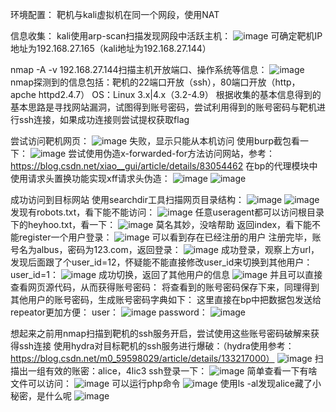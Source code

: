 环境配置：
  靶机与kali虚拟机在同一个网段，使用NAT

信息收集：
kali使用arp-scan扫描发现网段中活跃主机：
![image](https://github.com/user-attachments/assets/797a43c4-6a3e-464f-a8b0-be7282e03fc2)
可确定靶机IP地址为192.168.27.165（kali地址为192.168.27.144）

nmap -A -v 192.168.27.144扫描主机开放端口、操作系统等信息：
![image](https://github.com/user-attachments/assets/fa830a3c-3c68-40ad-ac6c-e6cc2921991d)
nmap探测到的信息包括：靶机的22端口开放（ssh），80端口开放（http，apche httpd2.4.7）
OS：Linux 3.x|4.x（3.2-4.9）
根据收集的基本信息得到的基本思路是寻找网站漏洞，试图得到账号密码，尝试利用得到的账号密码与靶机进行ssh连接，如果成功连接则尝试提权获取flag

尝试访问靶机网页：
![image](https://github.com/user-attachments/assets/6f5cab36-dae8-4475-b3ef-5f019ce686d8)
失败，显示只能从本机访问
使用burp截包看一下：
![image](https://github.com/user-attachments/assets/5831150e-1a4e-4a24-9dcd-22882d759c23)
尝试使用伪造x-forwarded-for方法访问网站，参考：https://blog.csdn.net/xiao__gui/article/details/83054462
在bp的代理模块中使用请求头置换功能实现xff请求头伪造：
![image](https://github.com/user-attachments/assets/4a008a33-d4e6-425b-a823-4a01b610cca5)
![image](https://github.com/user-attachments/assets/088620a0-7aed-4d6a-abb1-9a5bffc288e0)

成功访问到目标网站
使用searchdir工具扫描网页目录结构：
![image](https://github.com/user-attachments/assets/d07ae70e-d0e9-4715-9e89-a5cd3a922970)
![image](https://github.com/user-attachments/assets/47585733-dcc9-45d7-9f5e-9967581f7a0c)
发现有robots.txt，看下能不能访问：
![image](https://github.com/user-attachments/assets/17a19e87-6904-4b47-a445-cc0d8e5be211)
任意useragent都可以访问根目录下的heyhoo.txt，看一下：
![image](https://github.com/user-attachments/assets/8b648a38-6831-43b8-959d-436531aa5cdd)
莫名其妙，没啥帮助
返回index，看下能不能register一个用户登录：
![image](https://github.com/user-attachments/assets/431dac9d-3252-4783-bd40-90b8e8392787)
可以看到存在已经注册的用户
注册完毕，账号名为albus，密码为123.com，返回登录：
![image](https://github.com/user-attachments/assets/83ae6173-7a58-4dd2-806a-3766e89af29a)
成功登录，观察上方url，发现后面跟了个user_id=12，怀疑能不能直接修改user_id来切换到其他用户：
user_id=1：
![image](https://github.com/user-attachments/assets/696d54f7-a2a7-4932-9c0b-c0143627fe6c)
成功切换，返回了其他用户的信息
![image](https://github.com/user-attachments/assets/68eba697-8fac-40ac-93e6-5ee10f3d875f)
并且可以直接查看网页源代码，从而获得账号密码：
将查看到的账号密码保存下来，同理得到其他用户的账号密码，生成账号密码字典如下：
这里直接在bp中把数据包发送给repeator更加方便：
user：
![image](https://github.com/user-attachments/assets/7d9154bc-0169-4672-a076-ef79af8c1883)
password：
![image](https://github.com/user-attachments/assets/b8dcb343-20ef-495a-8c81-46bf7841e823)

想起来之前用nmap扫描到靶机的ssh服务开启，尝试使用这些账号密码破解来获得ssh连接
使用hydra对目标靶机的ssh服务进行爆破：（hydra使用参考：https://blog.csdn.net/m0_59598029/article/details/133217000）
![image](https://github.com/user-attachments/assets/784edda3-baad-4c26-b309-797cfe93b330)
扫描出一组有效的账密：alice，4lic3
ssh登录一下：
![image](https://github.com/user-attachments/assets/ceafc752-d7d9-4931-91b3-b33cfd00eed2)
简单查看一下有啥文件可以访问：
![image](https://github.com/user-attachments/assets/f627fca4-61b5-47e0-b5f7-2f63a2671e3c)
可以运行php命令
![image](https://github.com/user-attachments/assets/d0a4caf7-bb4e-480b-93e8-a7570c777c3c)
使用ls -al发现alice藏了小秘密，是什么呢
![image](https://github.com/user-attachments/assets/94ff8c8a-c319-42d0-b749-ee5195d3cd0c)


